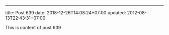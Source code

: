 ---
title: Post 639
date: 2018-12-26T14:08:24+07:00
updated: 2012-08-13T22:43:31+07:00

This is content of post 639
